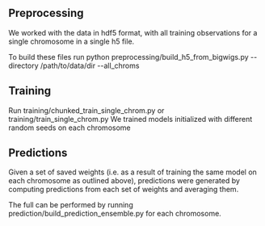 ## Preprocessing
We worked with the data in hdf5 format, with all training observations for a single chromosome in a single h5 file.

To build these files run python preprocessing/build_h5_from_bigwigs.py --directory /path/to/data/dir --all_chroms

## Training

Run training/chunked_train_single_chrom.py or training/train_single_chrom.py
We trained models initialized with different random seeds on each chromosome

## Predictions

Given a set of saved weights (i.e. as a result of training the same model on each chromosome as outlined above), predictions were generated by computing predictions from each set of weights and averaging them.

The full can be performed by running prediction/build_prediction_ensemble.py for each chromosome.
 
